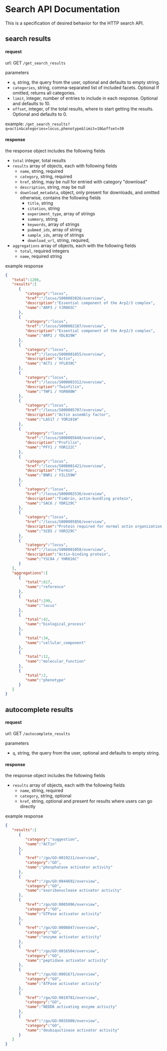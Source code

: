 # Search API Documentation

This is a specification of desired behavior for the HTTP search API.

## search results

#### request

url: GET `/get_search_results`

parameters

* `q`, string, the query from the user, optional and defaults to empty string.
* `categories`, string, comma-separated list of included facets.  Optional If omitted, returns all categories.  
* `limit`, integer, number of entries to include in each response.  Optional and defaults to 10.
* `offset`, integer, of the total results, where to start getting the results.  Optional and defaults to 0.
 
example: `/get_search_results?q=actin&categories=locus,phenotype&limit=10&offset=30`

#### response

the response object includes the following fields

* `total` integer, total results
* `results` array of objects, each with following fields
   * `name`, string, required
   * `category`, string, required
   * `href`, string, may be null for entried with category "download"
   * `description`, string, may be null
   * `download_metadata`, object, only present for downloads, and omitted otherwise, contains the following fields
      * `title`, string
      * `citation`, string
      * `experiment_type`, array of strings
      * `summary`, string
      * `keywords`, array of strings
      * `pubmed_ids`, array of string
      * `sample_ids`, array of strings
      * `download_url`, string, required, 
* `aggregations` array of objects, each with the following fields
    * `total`, required integers
    * `name`, required string

example response
```json
{  
   "total":1206,
   "results":[  
      {  
         "category":"locus",
         "href":"/locus/S000003826/overview",
         "description":"Essential component of the Arp2/3 complex",
         "name":"ARP3 / YJR065C"
      },
      {  
         "category":"locus",
         "href":"/locus/S000002187/overview",
         "description":"Essential component of the Arp2/3 complex",
         "name":"ARP2 / YDL029W"
      },
      {  
         "category":"locus",
         "href":"/locus/S000001855/overview",
         "description":"Actin",
         "name":"ACT1 / YFL039C"
      },
      {  
         "category":"locus",
         "href":"/locus/S000003312/overview",
         "description":"Twinfilin",
         "name":"TWF1 / YGR080W"
      },
      {  
         "category":"locus",
         "href":"/locus/S000005707/overview",
         "description":"Actin assembly factor",
         "name":"LAS17 / YOR181W"
      },
      {  
         "category":"locus",
         "href":"/locus/S000005648/overview",
         "description":"Profilin",
         "name":"PFY1 / YOR122C"
      },
      {  
         "category":"locus",
         "href":"/locus/S000001421/overview",
         "description":"Formin",
         "name":"BNR1 / YIL159W"
      },
      {  
         "category":"locus",
         "href":"/locus/S000002536/overview",
         "description":"Fimbrin, actin-bundling protein",
         "name":"SAC6 / YDR129C"
      },
      {  
         "category":"locus",
         "href":"/locus/S000005856/overview",
         "description":"Protein required for normal actin organization and endocytosis",
         "name":"SCD5 / YOR329C"
      },
      {  
         "category":"locus",
         "href":"/locus/S000001058/overview",
         "description":"Actin-binding protein",
         "name":"YSC84 / YHR016C"
      }
   ],
   "aggregations":[  
      {  
         "total":817,
         "name":"reference"
      },
      {  
         "total":299,
         "name":"locus"
      },
      {  
         "total":42,
         "name":"biological_process"
      },
      {  
         "total":34,
         "name":"cellular_component"
      },
      {  
         "total":12,
         "name":"molecular_function"
      },
      {  
         "total":2,
         "name":"phenotype"
      }
   ]
}
```

## autocomplete results

#### request

url: GET `/autocomplete_results`

parameters

* `q`, string, the query from the user, optional and defaults to empty string.

#### response

the response object includes the following fields

* `results` array of objects, each with the following fields
    * `name`, string, required
    * `category`, string, optional
    * `href`, string, optional and present for results where users can go directly

example response

```json
{  
   "results":[  
      {  
         "category":"suggestion",
         "name":"ACTin"
      },
      {  
         "href":"/go/GO:0019211/overview",
         "category":"GO",
         "name":"phosphatase activator activity"
      },
      {  
         "href":"/go/GO:0044692/overview",
         "category":"GO",
         "name":"exoribonuclease activator activity"
      },
      {  
         "href":"/go/GO:0005096/overview",
         "category":"GO",
         "name":"GTPase activator activity"
      },
      {  
         "href":"/go/GO:0008047/overview",
         "category":"GO",
         "name":"enzyme activator activity"
      },
      {  
         "href":"/go/GO:0016504/overview",
         "category":"GO",
         "name":"peptidase activator activity"
      },
      {  
         "href":"/go/GO:0001671/overview",
         "category":"GO",
         "name":"ATPase activator activity"
      },
      {  
         "href":"/go/GO:0019781/overview",
         "category":"GO",
         "name":"NEDD8 activating enzyme activity"
      },
      {  
         "href":"/go/GO:0035800/overview",
         "category":"GO",
         "name":"deubiquitinase activator activity"
      }
   ]
}
```
